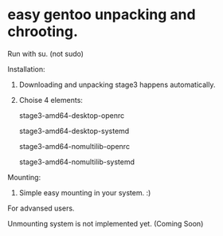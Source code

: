 # easy gentoo unpacking and chrooting.

Run with su. (not sudo)

Installation:

1. Downloading and unpacking stage3 happens automatically.

2. Choise 4 elements:

    stage3-amd64-desktop-openrc
	
    stage3-amd64-desktop-systemd
	
    stage3-amd64-nomultilib-openrc
	
    stage3-amd64-nomultilib-systemd



Mounting:

1. Simple easy mounting in your system. :)

For advansed users.

Unmounting system is not implemented yet. (Coming Soon)
